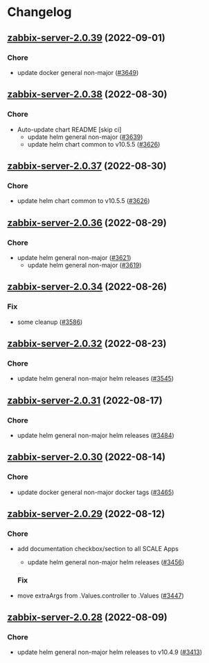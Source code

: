 # Changelog



## [zabbix-server-2.0.39](https://github.com/truecharts/charts/compare/zabbix-server-2.0.38...zabbix-server-2.0.39) (2022-09-01)

### Chore

- update docker general non-major ([#3649](https://github.com/truecharts/charts/issues/3649))




## [zabbix-server-2.0.38](https://github.com/truecharts/charts/compare/zabbix-server-2.0.36...zabbix-server-2.0.38) (2022-08-30)

### Chore

- Auto-update chart README [skip ci]
  - update helm general non-major ([#3639](https://github.com/truecharts/charts/issues/3639))
  - update helm chart common to v10.5.5 ([#3626](https://github.com/truecharts/charts/issues/3626))




## [zabbix-server-2.0.37](https://github.com/truecharts/charts/compare/zabbix-server-2.0.36...zabbix-server-2.0.37) (2022-08-30)

### Chore

- update helm chart common to v10.5.5 ([#3626](https://github.com/truecharts/charts/issues/3626))




## [zabbix-server-2.0.36](https://github.com/truecharts/charts/compare/zabbix-server-2.0.34...zabbix-server-2.0.36) (2022-08-29)

### Chore

- update helm general non-major ([#3621](https://github.com/truecharts/charts/issues/3621))
  - update helm general non-major ([#3619](https://github.com/truecharts/charts/issues/3619))




## [zabbix-server-2.0.34](https://github.com/truecharts/charts/compare/zabbix-server-2.0.32...zabbix-server-2.0.34) (2022-08-26)

### Fix

- some cleanup ([#3586](https://github.com/truecharts/charts/issues/3586))




## [zabbix-server-2.0.32](https://github.com/truecharts/charts/compare/zabbix-server-2.0.31...zabbix-server-2.0.32) (2022-08-23)

### Chore

- update helm general non-major helm releases ([#3545](https://github.com/truecharts/charts/issues/3545))




## [zabbix-server-2.0.31](https://github.com/truecharts/charts/compare/zabbix-server-2.0.30...zabbix-server-2.0.31) (2022-08-17)

### Chore

- update helm general non-major helm releases ([#3484](https://github.com/truecharts/charts/issues/3484))




## [zabbix-server-2.0.30](https://github.com/truecharts/charts/compare/zabbix-server-2.0.29...zabbix-server-2.0.30) (2022-08-14)

### Chore

- update docker general non-major docker tags ([#3465](https://github.com/truecharts/charts/issues/3465))




## [zabbix-server-2.0.29](https://github.com/truecharts/charts/compare/zabbix-server-2.0.28...zabbix-server-2.0.29) (2022-08-12)

### Chore

- add documentation checkbox/section to all SCALE Apps
  - update helm general non-major helm releases ([#3456](https://github.com/truecharts/charts/issues/3456))

  ### Fix

- move extraArgs from .Values.controller to .Values ([#3447](https://github.com/truecharts/charts/issues/3447))




## [zabbix-server-2.0.28](https://github.com/truecharts/charts/compare/zabbix-server-2.0.27...zabbix-server-2.0.28) (2022-08-09)

### Chore

- update helm general non-major helm releases to v10.4.9 ([#3413](https://github.com/truecharts/charts/issues/3413))

